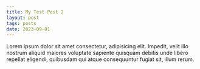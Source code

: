 ```yaml
---
title: My Test Post 2
layout: post
tags: posts
date: 2023-09-01
---
```

Lorem ipsum dolor sit amet consectetur, adipisicing elit. Impedit, velit illo nostrum aliquid maiores voluptate sapiente quisquam debitis unde libero repellat eligendi, quibusdam qui atque consequuntur fugiat sit, illum rerum.